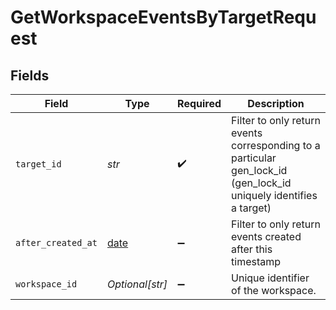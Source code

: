 # GetWorkspaceEventsByTargetRequest


## Fields

| Field                                                                                                             | Type                                                                                                              | Required                                                                                                          | Description                                                                                                       |
| ----------------------------------------------------------------------------------------------------------------- | ----------------------------------------------------------------------------------------------------------------- | ----------------------------------------------------------------------------------------------------------------- | ----------------------------------------------------------------------------------------------------------------- |
| `target_id`                                                                                                       | *str*                                                                                                             | :heavy_check_mark:                                                                                                | Filter to only return events corresponding to a particular gen_lock_id (gen_lock_id uniquely identifies a target) |
| `after_created_at`                                                                                                | [date](https://docs.python.org/3/library/datetime.html#date-objects)                                              | :heavy_minus_sign:                                                                                                | Filter to only return events created after this timestamp                                                         |
| `workspace_id`                                                                                                    | *Optional[str]*                                                                                                   | :heavy_minus_sign:                                                                                                | Unique identifier of the workspace.                                                                               |